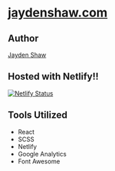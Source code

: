 # [jaydenshaw.com](https://jaydenshaw.com)

## Author
[Jayden Shaw](https://github.com/jshaw990/)

## Hosted with Netlify!! 

[![Netlify Status](https://api.netlify.com/api/v1/badges/f19e53ab-4935-40b6-aa7f-59f35fa00d66/deploy-status)](https://app.netlify.com/sites/quirky-ramanujan-2db5da/deploys)

## Tools Utilized
- React
- SCSS
- Netlify
- Google Analytics
- Font Awesome